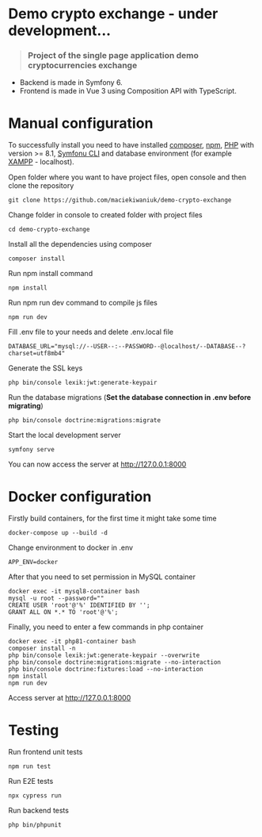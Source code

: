 # Demo crypto exchange - under development...

> ### Project of the single page application demo cryptocurrencies exchange

- Backend is made in Symfony 6.
- Frontend is made in Vue 3 using Composition API with TypeScript.

# Manual configuration

To successfully install you need to have installed [composer](https://getcomposer.org/download/), [npm](https://docs.npmjs.com/cli/v7/commands/npm-install), [PHP](https://www.php.net/downloads.php) with version >= 8.1, [Symfonu CLI](https://symfony.com/download) and database environment (for example [XAMPP](https://www.apachefriends.org/pl/index.html) - localhost).

Open folder where you want to have project files, open console and then clone the repository

    git clone https://github.com/maciekiwaniuk/demo-crypto-exchange
	
Change folder in console to created folder with project files

	cd demo-crypto-exchange

Install all the dependencies using composer

    composer install
	
Run npm install command

	npm install
	
Run npm run dev command to compile js files

	npm run dev

Fill .env file to your needs and delete .env.local file

    DATABASE_URL="mysql://--USER--:--PASSWORD--@localhost/--DATABASE--?charset=utf8mb4"

Generate the SSL keys

    php bin/console lexik:jwt:generate-keypair

Run the database migrations (**Set the database connection in .env before migrating**)

    php bin/console doctrine:migrations:migrate

Start the local development server

    symfony serve

You can now access the server at http://127.0.0.1:8000

# Docker configuration

Firstly build containers, for the first time it might take some time

    docker-compose up --build -d

Change environment to docker in .env

    APP_ENV=docker

After that you need to set permission in MySQL container

    docker exec -it mysql8-container bash
    mysql -u root --password=""
    CREATE USER 'root'@'%' IDENTIFIED BY '';
    GRANT ALL ON *.* TO 'root'@'%';

Finally, you need to enter a few commands in php container

    docker exec -it php81-container bash
    composer install -n
    php bin/console lexik:jwt:generate-keypair --overwrite
    php bin/console doctrine:migrations:migrate --no-interaction
    php bin/console doctrine:fixtures:load --no-interaction
    npm install
    npm run dev

Access server at http://127.0.0.1:8000

# Testing

Run frontend unit tests

    npm run test

Run E2E tests

    npx cypress run

Run backend tests

    php bin/phpunit